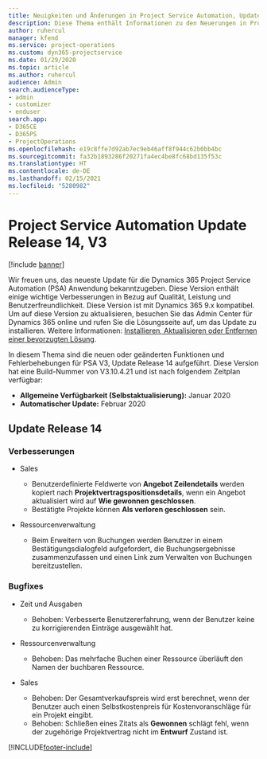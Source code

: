 ```yaml
---
title: Neuigkeiten und Änderungen in Project Service Automation, Update Release 14, V3
description: Diese Thema enthält Informationen zu den Neuerungen in Project Service Automation Update Release 14, V3.
author: ruhercul
manager: kfend
ms.service: project-operations
ms.custom: dyn365-projectservice
ms.date: 01/29/2020
ms.topic: article
ms.author: ruhercul
audience: Admin
search.audienceType:
- admin
- customizer
- enduser
search.app:
- D365CE
- D365PS
- ProjectOperations
ms.openlocfilehash: e19c8ffe7d92ab7ec9eb46aff8f944c62b0bb4bc
ms.sourcegitcommit: fa32b1893286f20271fa4ec4be8fc68bd135f53c
ms.translationtype: HT
ms.contentlocale: de-DE
ms.lasthandoff: 02/15/2021
ms.locfileid: "5280982"
---
```

# <a name="project-service-automation-update-release-14-v3"></a>Project Service Automation Update Release 14, V3

[!include [banner](../includes/psa-now-project-operations.md)]

Wir freuen uns, das neueste Update für die Dynamics 365 Project Service Automation (PSA) Anwendung bekanntzugeben. Diese Version enthält einige wichtige Verbesserungen in Bezug auf Qualität, Leistung und Benutzerfreundlichkeit. Diese Version ist mit Dynamics 365 9.x kompatibel. Um auf diese Version zu aktualisieren, besuchen Sie das Admin Center für Dynamics 365 online und rufen Sie die Lösungsseite auf, um das Update zu installieren. Weitere Informationen: [Installieren, Aktualisieren oder Entfernen einer bevorzugten Lösung](https://docs.microsoft.com/power-platform/admin/install-remove-preferred-solution).

In diesem Thema sind die neuen oder geänderten Funktionen und Fehlerbehebungen für PSA V3, Update Release 14 aufgeführt. Diese Version hat eine Build-Nummer von V3.10.4.21 und ist nach folgendem Zeitplan verfügbar:

- **Allgemeine Verfügbarkeit (Selbstaktualisierung):** Januar 2020
- **Automatischer Update:** Februar 2020

## <a name="update-release-14"></a>Update Release 14

### <a name="enhancements"></a>Verbesserungen

- Sales

     - Benutzerdefinierte Feldwerte von **Angebot Zeilendetails** werden kopiert nach **Projektvertragspositionsdetails**, wenn ein Angebot aktualisiert wird auf **Wie gewonnen geschlossen**.
     - Bestätigte Projekte können **Als verloren geschlossen** sein.

- Ressourcenverwaltung

     - Beim Erweitern von Buchungen werden Benutzer in einem Bestätigungsdialogfeld aufgefordert, die Buchungsergebnisse zusammenzufassen und einen Link zum Verwalten von Buchungen bereitzustellen.


### <a name="bug-fixes"></a>Bugfixes

- Zeit und Ausgaben

     - Behoben: Verbesserte Benutzererfahrung, wenn der Benutzer keine zu korrigierenden Einträge ausgewählt hat.

- Ressourcenverwaltung

     - Behoben: Das mehrfache Buchen einer Ressource überläuft den Namen der buchbaren Ressource.

- Sales

     - Behoben: Der Gesamtverkaufspreis wird erst berechnet, wenn der Benutzer auch einen Selbstkostenpreis für Kostenvoranschläge für ein Projekt eingibt.
     - Behoben: Schließen eines Zitats als **Gewonnen** schlägt fehl, wenn der zugehörige Projektvertrag nicht im **Entwurf** Zustand ist.



[!INCLUDE[footer-include](../includes/footer-banner.md)]